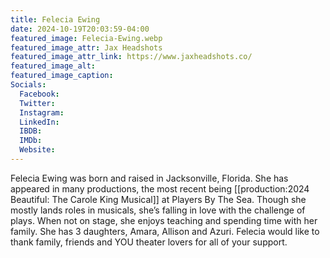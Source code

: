 ```yaml
---
title: Felecia Ewing
date: 2024-10-19T20:03:59-04:00
featured_image: Felecia-Ewing.webp
featured_image_attr: Jax Headshots
featured_image_attr_link: https://www.jaxheadshots.co/ 
featured_image_alt: 
featured_image_caption: 
Socials:
  Facebook: 
  Twitter: 
  Instagram: 
  LinkedIn: 
  IBDB: 
  IMDb:
  Website: 
---
```

Felecia Ewing was born and raised in Jacksonville, Florida. She has appeared in many productions, the most recent being [[production:2024  Beautiful: The Carole King Musical]] at Players By The Sea. Though she mostly lands roles in musicals, she’s falling in love with the challenge of plays. When not on stage, she enjoys teaching and spending time with her family. She has 3 daughters, Amara, Allison and Azuri. Felecia would like to thank family, friends and YOU theater lovers for all of your support.